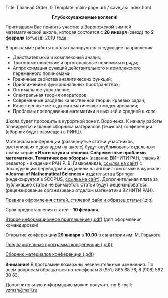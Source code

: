 Title: Главная
Order: 0
Template: main-page
url: /
save_as: index.html

**<center>Глубокоуважаемые коллеги!</center>**

Приглашаем Вас принять участие в Воронежской зимней математической школе, которая состоится с **28 января** (заезд) по **2 февраля** (отъезд) 2019 года.

В программе работы школы планируются следующие направления:

* Действительный и комплексный анализ;
* Тригонометрические и ортогональные полиномы и ряды;
* Аппроксимация функций действительного и комплексного переменного полиномами;
* Граничные свойства аналитических функций;
* Приближение в функциональных пространствах;
* Оптимальное управление;
* Спектральная теория операторов;
* Современные разделы качественной теории краевых задач;
* Качественные методы математического моделирования;
* Проблемы преподавания математики в высшей и средней школе.

Школа будет проходить в курортной зоне г. Воронежа. К началу работы планируется издание сборника материалов (тезисов) конференции (сборник будет размещен в РИНЦ).

Материалы конференции (развернутые статьи участников, выступивших с докладом на школе) будут опубликованы отдельным томом серии **«Итоги науки и техники. Современные проблемы математики. Тематические обзоры»** (издание ВИНИТИ РАН, главный редактор - академик РАН Р. В. Гамкрелидзе, [ссылка на сайт](http://www.mathnet.ru/php/journal.phtml?jrnid=into&option_lang=rus)) с последующим переводом и изданием на английском языке в журнале **«Journal of Mathematical Sciences»** издательства Springer (индексируется в SCOPUS, [ссылка на сайт](http://link.springer.com/journal/10958)). Дополнительная плата за публикацию статьи не взимается. Статьи будут рецензироваться (рецензирование организовано отделом математики ВИНИТИ РАН).

[Правила оформления статей, стилевой файл и образец статьи (.zip)](files/Instruction.zip)

Срок предоставления статей - **10 февраля**.

[Второе информационное приглашение (.pdf)](files/Invite.pdf) (для оформления командировки)

Открытие конференции **29 января** в **10.00** в [санатории им. М. Горького](place).

[Предварительная программа конференции (.pdf)](files/Program.pdf)

[Сборник материалов конференции (.pdf)](files/vzmsh2019.pdf)

**Внимание!** В программе возможны незначительные изменения. По всем вопросам обращаться по телефонам 8 (951) 865 68 76, 8 (906) 582 30 83.

Дополнительную информацию можно получить по E-mail: [vzmsh@mail.ru](mailto:vzmsh@mail.ru)
